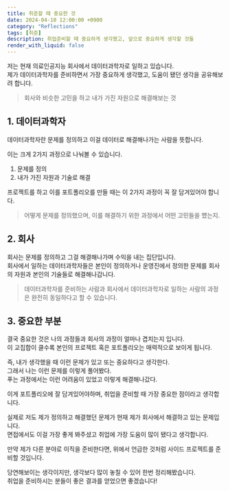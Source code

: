 ```yaml
---
title: 취준할 때 중요한 것
date: 2024-04-10 12:00:00 +0900
category: "Reflections"
tags: [취준]
description: 취업준비할 때 중요하게 생각했고, 앞으로 중요하게 생각할 것들
render_with_liquid: false
---
```


   
저는 현재 의료인공지능 회사에서 데이터과학자로 일하고 있습니다.   
제가 데이터과학자를 준비하면서 가장 중요하게 생각했고, 도움이 됐던 생각을 공유해보려 합니다.    

   
> 회사와 비슷한 고민을 하고 내가 가진 자원으로 해결해보는 것   
 

## 1. 데이터과학자
 
데이터과학자란 문제를 정의하고 이걸 데이터로 해결해나가는 사람을 뜻합니다.   

이는 크게 2가지 과정으로 나눠볼 수 있습니다.    

1. 문제를 정의   
2. 내가 가진 자원과 기술로 해결    
   
프로젝트를 하고 이를 포트폴리오를 만들 때는 이 2가지 과정이 꼭 잘 담겨있어야 합니다.    
> 어떻게 문제를 정의했으며, 이를 해결하기 위한 과정에서 어떤 고민들을 헀는지.    

  
## 2. 회사

회사는 문제를 정의하고 그걸 해결해나가며 수익을 내는 집단입니다.    
회사에서 일하는 데이터과학자들은 본인이 정의하거나 운영진에서 정의한 문제를 회사의 자원과 본인의 기술들로 해결해나갑니다.    
   
> 데이터과학자를 준비하는 사람과 회사에서 데이터과학자로 일하는 사람의 과정은 완전히 동일하다고 할 수 있습니다.  

## 3. 중요한 부분  
  
결국 중요한 것은 나의 과정들과 회사의 과정이 얼마나 겹치는지 입니다.    
이 교집합이 클수록 본인의 프로젝트 혹은 포트폴리오는 매력적으로 보이게 됩니다.    
   
즉, 내가 생각했을 때 이런 문제가 있고 또는 중요하다고 생각한다.    
그래서 나는 이런 문제를 이렇게 풀어봤다.   
푸는 과정에서는 이런 어려움이 있었고 이렇게 해결해나갔다.    

이게 포트폴리오에 잘 담겨있어야하며, 취업을 준비할 때 가장 중요한 점이라고 생각합니다.     
  
    
실제로 저도 제가 정의하고 해결했던 문제가 현재 제가 회사에서 해결하고 있는 문제입니다.    
면접에서도 이걸 가장 좋게 봐주셨고 취업에 가장 도움이 많이 됐다고 생각합니다.   
   
만약 제가 다른 분야로 이직을 준비한다면, 위에서 언급한 것처럼 사이드 프로젝트를 준비할 것입니다.    

     
당연해보이는 생각이지만, 생각보다 많이 놓칠 수 있어 한번 정리해봤습니다.    
취업을 준비하시는 분들이 좋은 결과를 얻었으면 좋겠습니다!    